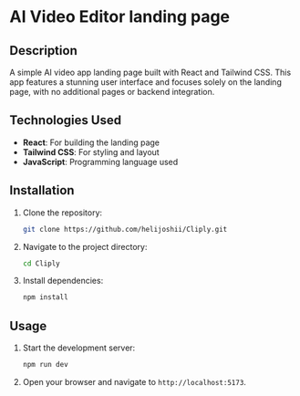 # AI Video Editor landing page

## Description
A simple AI video app landing page built with React and Tailwind CSS. This app features a stunning user interface and focuses solely on the landing page, with no additional pages or backend integration.

## Technologies Used
- **React**: For building the landing page
- **Tailwind CSS**: For styling and layout
- **JavaScript**: Programming language used
  
## Installation
1. Clone the repository:
    ```bash
    git clone https://github.com/helijoshii/Cliply.git
    ```
2. Navigate to the project directory:
    ```bash
    cd Cliply
    ```
3. Install dependencies:
    ```bash
    npm install
    ```

## Usage
1. Start the development server:
    ```bash
    npm run dev
    ```
2. Open your browser and navigate to `http://localhost:5173`.
